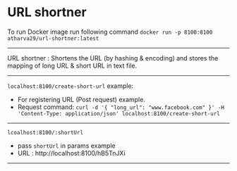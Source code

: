 # URL shortner 

To run Docker image run following command
`docker run -p 8100:8100 atharva29/url-shortner:latest`

--- 

URL shortner : Shortens the URL (by hashing & encoding) and stores the mapping of long URL & short URL in text file.

---
`localhost:8100/create-short-url` 
example: 
- For registering URL (Post request) example.
- Request command: `curl -d '{ "long_url": "www.facebook.com" }' -H 'Content-Type: application/json' localhost:8100/create-short-url`
---
`lcoalhost:8100/:shortUrl`
- pass `shortUrl` in params
example
- URL : http://localhost:8100/hB5TnJXi
---

